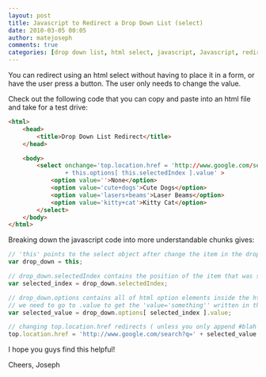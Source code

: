```yaml
---
layout: post
title: Javascript to Redirect a Drop Down List (select)
date: 2010-03-05 00:05
author: matejoseph
comments: true
categories: [drop down list, html select, javascript, Javascript, redirect]
---
```

You can redirect using an html select without having to place it in a form, or have the user press a button. The user only needs to change the value.

Check out the following code that you can copy and paste into an html file and take for a test drive:
```html
<html>
	<head>
		<title>Drop Down List Redirect</title>
	</head>

	<body>
		<select onchange='top.location.href = 'http://www.google.com/search?q='
				+ this.options[ this.selectedIndex ].value' >
			<option value=''>None</option>
			<option value='cute+dogs'>Cute Dogs</option>
			<option value='lasers+beams'>Laser Beams</option>
			<option value='kitty+cat'>Kitty Cat</option>
		</select>
	</body>
</html>
```

Breaking down the javascript code into more understandable chunks gives:
```javascript
// 'this' points to the select object after change the item in the drop down list.
var drop_down = this;

// drop_down.selectedIndex contains the position of the item that was selected from the drop down
var selected_index = drop_down.selectedIndex;

// drop_down.options contains all of html option elements inside the html select
// we need to go to .value to get the 'value='something'' written in the HTML
var selected_value = drop_down.options[ selected_index ].value;

// changing top.location.href redirects ( unless you only append #blah )
top.location.href = 'http://www.google.com/search?q=' + selected_value
```

I hope you guys find this helpful!

Cheers,
Joseph
